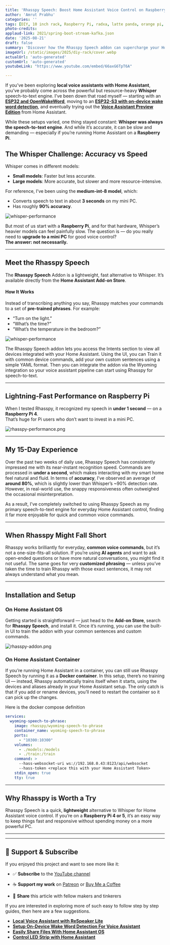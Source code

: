 ```yaml
---
title: 'Rhasspy Speech: Boost Home Assistant Voice Control on Raspberry Pi — Faster Than Whisper'
author: 'Amrut Prabhu'
categories: ''
tags: [DIY, 10 inch rack, Raspberry Pi, radxa, latte panda, orange pi, Glinet]
photo-credits:
applaud-link: 2021/spring-boot-stream-kafka.json
date: '2025-08-21'
draft: false
summary: 'Discover how the Rhasspy Speech addon can supercharge your Home Assistant voice assistant on Raspberry Pi. Learn setup, performance tips, and why it might beat Whisper for speed.'
imageUrl: /static/images/2025/diy-rack/cover.webp
actualUrl: 'auto-generated'
customUrl: 'auto-generated'
youtubeLink: "https://www.youtube.com/embed/66axG6TpT6A"

---
```

<TOCInline toc={props.toc} asDisclosure />  


If you’ve been exploring **local voice assistants with Home Assistant**, you’ve probably come across the powerful but resource-heavy **Whisper** speech-to-text engine. I’ve been down that road myself — starting with an [**ESP32 and OpenWakeWord**](https://smarthomecircle.com/created-voice-assistant-esp32-with-wake-word-in-home-assistant), moving to an [**ESP32-S3 with on-device wake word detection**](https://smarthomecircle.com/How-I-created-my-voice-assistant-with-on-device-wake-word-using-home-assistant), and eventually trying out the [**Voice Assistant Preview Edition**](https://youtu.be/4PP14HErHl4) from Home Assistant.

While these setups varied, one thing stayed constant: **Whisper was always the speech-to-text engine**. And while it’s accurate, it can be slow and demanding — especially if you’re running Home Assistant on a **Raspberry Pi**.

## The Whisper Challenge: Accuracy vs Speed

Whisper comes in different models:
- **Small models**: Faster but less accurate.
- **Large models**: More accurate, but slower and more resource-intensive.

For reference, I’ve been using the **medium-int-8 model**, which:
- Converts speech to text in about **3 seconds** on my mini PC.
- Has roughly **90% accuracy**.

![whisper-performance](/static/images/2025/rhasspy-speech/whiper-performance.png)

But most of us start with a **Raspberry Pi**, and for that hardware, Whisper’s heavier models can feel painfully slow. The question is — do you really need to **upgrade to a mini PC** for good voice control?  
**The answer: not necessarily.**

---

## Meet the Rhasspy Speech

The **Rhasspy Speech** Addon is a lightweight, fast alternative to Whisper. It’s available directly from the **Home Assistant Add-on Store**.

#### How It Works
Instead of transcribing anything you say, Rhasspy matches your commands to a set of **pre-trained phrases**. For example:
- “Turn on the light.”
- “What’s the time?”
- “What’s the temperature in the bedroom?”

![whisper-performance](/static/images/2025/rhasspy-speech/rhasspy-ui.png)

The Rhasspy Speech addon lets you access the Intents section to view all devices integrated with your Home Assistant. Using the UI, you can Train it with common device commands, add your own custom sentences using a simple YAML format. Then you can integrate the addon via the Wyoming integration so your voice assistant pipeline can start using Rhasspy for speech-to-text.

---

## Lightning-Fast Performance on Raspberry Pi

When I tested Rhasspy, it recognized my speech in **under 1 second** — on a **Raspberry Pi 4**.  
That’s huge for Pi users who don’t want to invest in a mini PC.

![rhasspy-performance.png](/static/images/2025/rhasspy-speech/rhasspy-performance.png)

--- 

## My 15-Day Experience

Over the past two weeks of daily use, Rhasspy Speech has consistently impressed me with its near-instant recognition speed. Commands are processed in **under a second**, which makes interacting with my smart home feel natural and fluid. In terms of **accuracy**, I’ve observed an average of **around 80%**, which is slightly lower than Whisper’s ~90% detection rate. However, in real-world use, the snappy responsiveness often outweighed the occasional misinterpretation. 

As a result, I’ve completely switched to using Rhasspy Speech as my primary speech-to-text engine for everyday Home Assistant control, finding it far more enjoyable for quick and common voice commands.

---

## When Rhasspy Might Fall Short

Rhasspy works brilliantly for everyday, **common voice commands**, but it’s not a one-size-fits-all solution. If you’re using **AI agents** and want to ask open-ended questions or have more natural conversations, you might find it not useful. The same goes for very **customized phrasing** — unless you’ve taken the time to train Rhasspy with those exact sentences, it may not always understand what you mean.

---

## Installation and Setup

### On Home Assistant OS

Getting started is straightforward — just head to the **Add-on Store**, search for **Rhasspy Speech**, and install it. Once it’s running, you can use the built-in UI to train the addon with your common sentences and custom commands.

![rhasspy-addon.png](/static/images/2025/rhasspy-speech/rhasspy-addon.png)

### On Home Assistant Container

If you’re running Home Assistant in a container, you can still use Rhasspy Speech by running it as a **Docker container**. In this setup, there’s no training UI — instead, Rhasspy automatically trains itself when it starts, using the devices and aliases already in your Home Assistant setup. The only catch is that if you add or rename devices, you’ll need to restart the container so it can pick up the changes.

Here is the docker compose definition
```yaml
services:
  wyoming-speech-to-phrase:
    image: rhasspy/wyoming-speech-to-phrase
    container_name: wyoming-speech-to-phrase
    ports:
      - "10300:10300"
    volumes:
      - ./models:/models
      - ./train:/train
    command: >
      --hass-websocket-uri ws://192.168.0.43:8123/api/websocket
      --hass-token <replace this with your Home Assistant Token>
    stdin_open: true
    tty: true
```

---

## Why Rhasspy is Worth a Try

Rhasspy Speech is a quick, **lightweight** alternative to Whisper for Home Assistant voice control. If you’re on a **Raspberry Pi 4 or 5**, it’s an easy way to keep things fast and responsive without spending money on a more powerful PC.

---

----------

## 🙌 **Support & Subscribe**

If you enjoyed this project and want to see more like it:

-   ✅ **Subscribe** to the [YouTube channel](https://www.youtube.com/@SmartHomeCircle?sub_confirmation=1)
    
-   ☕ **Support my work** on [Patreon](https://patreon.com/AmrutPrabhu) or [Buy Me a Coffee](https://www.buymeacoffee.com/amrutprabhu)
    
-   🔁 **Share** this article with fellow makers and tinkerers

If you are interested in exploring more of such easy to follow step by step guides, then here are a few suggestions.

-   [**Local Voice Assistant with ReSpeaker Lite**](https://smarthomecircle.com/local-voice-assistant-with-seeed-studio-respeaker-lite)
-   [**Setup On-Device Wake Word Detection For Voice Assistant**](https://smarthomecircle.com/How-to-setup-on-device-wake-word-for-voice-assistant-home-assistant)
-   [**Easily Share Files With Home Assistant OS**](https://smarthomecircle.com/easily-share-files-with-home-assistant-using-samba-share)
-   [**Control LED Strip with Home Assistant**](https://smarthomecircle.com/how-to-connect-led-strip-with-home-assistant-using-wled)